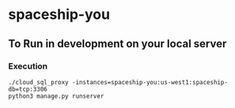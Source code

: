 # spaceship-you

## To Run in development on your local server

### Execution
```
./cloud_sql_proxy -instances=spaceship-you:us-west1:spaceship-db=tcp:3306
python3 manage.py runserver
```